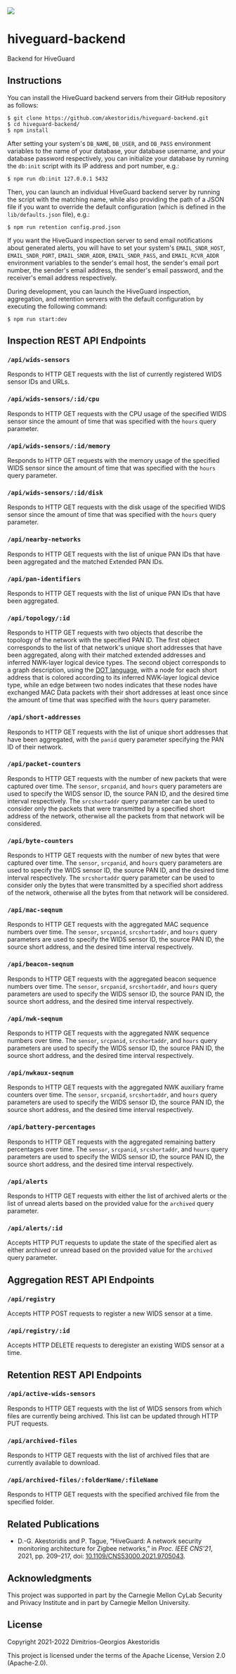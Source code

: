 <img src="https://github.com/akestoridis/hiveguard-backend/raw/b3e843eae53456554469997ce071f9696e5154ed/hiveguard-header.png">

# hiveguard-backend

Backend for HiveGuard


## Instructions

You can install the HiveGuard backend servers from their GitHub repository as follows:
```console
$ git clone https://github.com/akestoridis/hiveguard-backend.git
$ cd hiveguard-backend/
$ npm install
```

After setting your system's `DB_NAME`, `DB_USER`, and `DB_PASS` environment variables to the name of your database, your database username, and your database password respectively, you can initialize your database by running the `db:init` script with its IP address and port number, e.g.:
```console
$ npm run db:init 127.0.0.1 5432
```

Then, you can launch an individual HiveGuard backend server by running the script with the matching name, while also providing the path of a JSON file if you want to override the default configuration (which is defined in the `lib/defaults.json` file), e.g.:
```console
$ npm run retention config.prod.json
```

If you want the HiveGuard inspection server to send email notifications about generated alerts, you will have to set your system's `EMAIL_SNDR_HOST`, `EMAIL_SNDR_PORT`, `EMAIL_SNDR_ADDR`, `EMAIL_SNDR_PASS`, and `EMAIL_RCVR_ADDR` environment variables to the sender's email host, the sender's email port number, the sender's email address, the sender's email password, and the receiver's email address respectively.

During development, you can launch the HiveGuard inspection, aggregation, and retention servers with the default configuration by executing the following command:
```console
$ npm run start:dev
```


## Inspection REST API Endpoints

### `/api/wids-sensors`

Responds to HTTP GET requests with the list of currently registered WIDS sensor IDs and URLs.

### `/api/wids-sensors/:id/cpu`

Responds to HTTP GET requests with the CPU usage of the specified WIDS sensor since the amount of time that was specified with the `hours` query parameter.

### `/api/wids-sensors/:id/memory`

Responds to HTTP GET requests with the memory usage of the specified WIDS sensor since the amount of time that was specified with the `hours` query parameter.

### `/api/wids-sensors/:id/disk`

Responds to HTTP GET requests with the disk usage of the specified WIDS sensor since the amount of time that was specified with the `hours` query parameter.

### `/api/nearby-networks`

Responds to HTTP GET requests with the list of unique PAN IDs that have been aggregated and the matched Extended PAN IDs.

### `/api/pan-identifiers`

Responds to HTTP GET requests with the list of unique PAN IDs that have been aggregated.

### `/api/topology/:id`

Responds to HTTP GET requests with two objects that describe the topology of the network with the specified PAN ID. The first object corresponds to the list of that network's unique short addresses that have been aggregated, along with their matched extended addresses and inferred NWK-layer logical device types. The second object corresponds to a graph description, using the [DOT language](https://graphviz.org/doc/info/lang.html), with a node for each short address that is colored according to its inferred NWK-layer logical device type, while an edge between two nodes indicates that these nodes have exchanged MAC Data packets with their short addresses at least once since the amount of time that was specified with the `hours` query parameter.

### `/api/short-addresses`

Responds to HTTP GET requests with the list of unique short addresses that have been aggregated, with the `panid` query parameter specifying the PAN ID of their network.

### `/api/packet-counters`

Responds to HTTP GET requests with the number of new packets that were captured over time. The `sensor`, `srcpanid`, and `hours` query parameters are used to specify the WIDS sensor ID, the source PAN ID, and the desired time interval respectively. The `srcshortaddr` query parameter can be used to consider only the packets that were transmitted by a specified short address of the network, otherwise all the packets from that network will be considered.

### `/api/byte-counters`

Responds to HTTP GET requests with the number of new bytes that were captured over time. The `sensor`, `srcpanid`, and `hours` query parameters are used to specify the WIDS sensor ID, the source PAN ID, and the desired time interval respectively. The `srcshortaddr` query parameter can be used to consider only the bytes that were transmitted by a specified short address of the network, otherwise all the bytes from that network will be considered.

### `/api/mac-seqnum`

Responds to HTTP GET requests with the aggregated MAC sequence numbers over time. The `sensor`, `srcpanid`, `srcshortaddr`, and `hours` query parameters are used to specify the WIDS sensor ID, the source PAN ID, the source short address, and the desired time interval respectively.

### `/api/beacon-seqnum`

Responds to HTTP GET requests with the aggregated beacon sequence numbers over time. The `sensor`, `srcpanid`, `srcshortaddr`, and `hours` query parameters are used to specify the WIDS sensor ID, the source PAN ID, the source short address, and the desired time interval respectively.

### `/api/nwk-seqnum`

Responds to HTTP GET requests with the aggregated NWK sequence numbers over time. The `sensor`, `srcpanid`, `srcshortaddr`, and `hours` query parameters are used to specify the WIDS sensor ID, the source PAN ID, the source short address, and the desired time interval respectively.

### `/api/nwkaux-seqnum`

Responds to HTTP GET requests with the aggregated NWK auxiliary frame counters over time. The `sensor`, `srcpanid`, `srcshortaddr`, and `hours` query parameters are used to specify the WIDS sensor ID, the source PAN ID, the source short address, and the desired time interval respectively.

### `/api/battery-percentages`

Responds to HTTP GET requests with the aggregated remaining battery percentages over time. The `sensor`, `srcpanid`, `srcshortaddr`, and `hours` query parameters are used to specify the WIDS sensor ID, the source PAN ID, the source short address, and the desired time interval respectively.

### `/api/alerts`

Responds to HTTP GET requests with either the list of archived alerts or the list of unread alerts based on the provided value for the `archived` query parameter.

### `/api/alerts/:id`

Accepts HTTP PUT requests to update the state of the specified alert as either archived or unread based on the provided value for the `archived` query parameter.


## Aggregation REST API Endpoints

### `/api/registry`

Accepts HTTP POST requests to register a new WIDS sensor at a time.

### `/api/registry/:id`

Accepts HTTP DELETE requests to deregister an existing WIDS sensor at a time.


## Retention REST API Endpoints

### `/api/active-wids-sensors`

Responds to HTTP GET requests with the list of WIDS sensors from which files are currently being archived. This list can be updated through HTTP PUT requests.

### `/api/archived-files`

Responds to HTTP GET requests with the list of archived files that are currently available to download.

### `/api/archived-files/:folderName/:fileName`

Responds to HTTP GET requests with the specified archived file from the specified folder.


## Related Publications

* D.-G. Akestoridis and P. Tague, “HiveGuard: A network security monitoring architecture for Zigbee networks,” in *Proc. IEEE CNS’21*, 2021, pp. 209–217, doi: [10.1109/CNS53000.2021.9705043](https://doi.org/10.1109/CNS53000.2021.9705043).


## Acknowledgments

This project was supported in part by the Carnegie Mellon CyLab Security and Privacy Institute and in part by Carnegie Mellon University.


## License

Copyright 2021-2022 Dimitrios-Georgios Akestoridis

This project is licensed under the terms of the Apache License, Version 2.0 (Apache-2.0).
